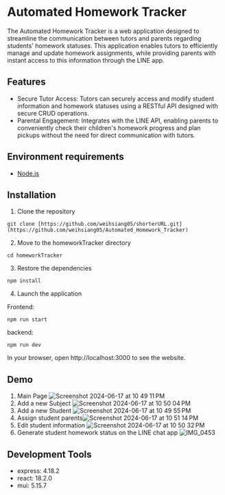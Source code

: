 # Automated Homework Tracker
The Automated Homework Tracker is a web application designed to streamline the communication between tutors and parents regarding students' homework statuses. This application enables tutors to efficiently manage and update homework assignments, while providing parents with instant access to this information through the LINE app.

## Features
- Secure Tutor Access: Tutors can securely access and modify student information and homework statuses using a RESTful API designed with secure CRUD operations.
- Parental Engagement: Integrates with the LINE API, enabling parents to conveniently check their children's homework progress and plan pickups without the need for direct communication with tutors.

## Environment requirements
- [Node.js](https://nodejs.org/en)

## Installation
1. Clone the repository
```
git clone [https://github.com/weihsiang05/shorterURL.git](https://github.com/weihsiang05/Automated_Homework_Tracker)
```
2. Move to the homeworkTracker directory

```
cd homeworkTracker
```
3. Restore the dependencies

```
npm install
```
4. Launch the application

Frontend:
```
npm run start
```
backend:
```
npm run dev
```
In your browser, open http://localhost:3000 to see the website.

## Demo
1. Main Page
![Screenshot 2024-06-17 at 10 49 11 PM](https://github.com/weihsiang05/Automated_Homework_Tracker/assets/142484249/6b672857-72bc-4b04-a8ea-2587dd73e4f0)
2. Add a new Subject
![Screenshot 2024-06-17 at 10 50 04 PM](https://github.com/weihsiang05/Automated_Homework_Tracker/assets/142484249/24b8f8e6-321c-4cdf-9d07-480740af039e)
3. Add a new Student
![Screenshot 2024-06-17 at 10 49 55 PM](https://github.com/weihsiang05/Automated_Homework_Tracker/assets/142484249/af225ffd-d052-4c65-be1a-b151157c1b48)
4. Assign student parents![Screenshot 2024-06-17 at 10 51 14 PM](https://github.com/weihsiang05/Automated_Homework_Tracker/assets/142484249/81e42cc9-1854-4e63-8144-4692bba37bd6)
5. Edit student information
![Screenshot 2024-06-17 at 10 50 32 PM](https://github.com/weihsiang05/Automated_Homework_Tracker/assets/142484249/1b860a24-ab22-4e62-849f-9588cf04fc5d)
6. Generate student homework status on the LINE chat app
![IMG_0453](https://github.com/weihsiang05/Automated_Homework_Tracker/assets/142484249/126a88af-eed6-4a57-8f7a-e658da5d7ce0)

## Development Tools
- express: 4.18.2
- react: 18.2.0
- mui: 5.15.7
